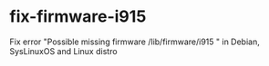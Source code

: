 # fix-firmware-i915
Fix error "Possible missing firmware /lib/firmware/i915 " in Debian, SysLinuxOS and Linux distro
